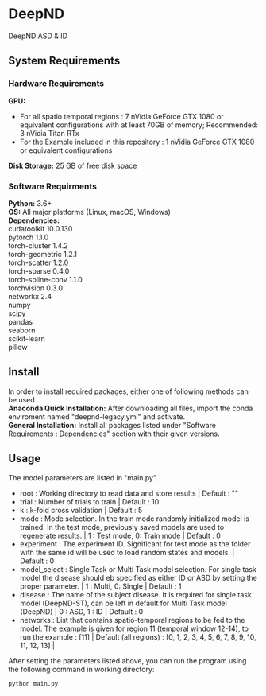 # DeepND
DeepND ASD &amp; ID 

## System Requirements
### Hardware Requirements

<b>GPU:</b><br/>
- For all spatio temporal regions : 7 nVidia GeForce GTX 1080 or equivalent configurations with at least 70GB of memory;  Recommended: 3 nVidia Titan RTx<br/>
- For the Example included in this repository : 1 nVidia GeForce GTX 1080 or equivalent configurations<br/>

<b>Disk Storage:</b> 25 GB of free disk space

### Software Requirments
<b>Python:</b> 3.6+<br/>
<b>OS:</b> All major platforms (Linux, macOS, Windows)<br/>
<b>Dependencies:</b><br/>
cudatoolkit               10.0.130<br/>
pytorch                   1.1.0<br/>
torch-cluster             1.4.2<br/>
torch-geometric           1.2.1<br/>
torch-scatter             1.2.0<br/>
torch-sparse              0.4.0<br/>
torch-spline-conv         1.1.0<br/>
torchvision               0.3.0<br/>
networkx                  2.4<br/>
numpy<br/>
scipy<br/>
pandas<br/>
seaborn<br/>
scikit-learn<br/>
pillow<br/>

## Install

In order to install required packages, either one of following methods can be used. <br/>
<b>Anaconda Quick Installation:</b>  After downloading all files, import the conda enviroment named "deepnd-legacy.yml" and activate.<br/>
<b>General Installation:</b> Install all packages listed under "Software Requirements : Dependencies" section with their given versions. 

## Usage

The model parameters are listed in "main.py". 
- root : Working directory to read data and store results | Default : ""<br/>
- trial : Number of trials to train | Default : 10<br/>
- k : k-fold cross validation | Default : 5<br/>
- mode : Mode selection. In the train mode randomly initialized model is trained. In the test mode, previously saved models are used to regenerate results. | 1 : Test mode, 0: Train mode | Default : 0<br/>
- experiment : The experiment ID. Significant for test mode as the folder with the same id will be used to load random states and models. | Default : 0<br/>
- model_select : Single Task or Multi Task model selection. For single task model the disease should eb specified as either ID or ASD by setting the proper parameter. | 1 : Multi, 0: Single | Default : 1<br/>
- disease : The name of the subject disease. It is required for single task model (DeepND-ST), can be left in default for Multi Task model (DeepND)  | 0 : ASD, 1 : ID | Default : 0<br/>
- networks : List that contains spatio-temporal regions to be fed to the model. The example is given for region 11 (temporal window 12-14), to run the example : [11] | Default (all regions) : [0, 1, 2, 3, 4, 5, 6, 7, 8, 9, 10, 11, 12, 13] |<br/>

After setting the parameters listed above, you can run the program using the following command in working directory:
```
python main.py
```
